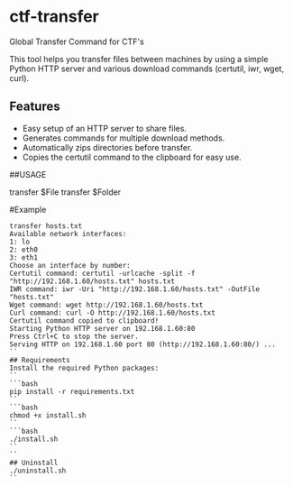 # ctf-transfer
Global Transfer Command for CTF's

This tool helps you transfer files between machines by using a simple Python HTTP server and various download commands (certutil, iwr, wget, curl).

## Features
- Easy setup of an HTTP server to share files.
- Generates commands for multiple download methods.
- Automatically zips directories before transfer.
- Copies the certutil command to the clipboard for easy use.

##USAGE

transfer $File
transfer $Folder

#Example
```
transfer hosts.txt     
Available network interfaces:
1: lo
2: eth0
3: eth1
Choose an interface by number:
Certutil command: certutil -urlcache -split -f "http://192.168.1.60/hosts.txt" hosts.txt
IWR command: iwr -Uri "http://192.168.1.60/hosts.txt" -OutFile "hosts.txt"
Wget command: wget http://192.168.1.60/hosts.txt
Curl command: curl -O http://192.168.1.60/hosts.txt
Certutil command copied to clipboard!
Starting Python HTTP server on 192.168.1.60:80
Press Ctrl+C to stop the server.
Serving HTTP on 192.168.1.60 port 80 (http://192.168.1.60:80/) ...
``
## Requirements
Install the required Python packages:
``
```bash
pip install -r requirements.txt
``
```bash
chmod +x install.sh
``
```bash
./install.sh
``
``
## Uninstall
./uninstall.sh
``
